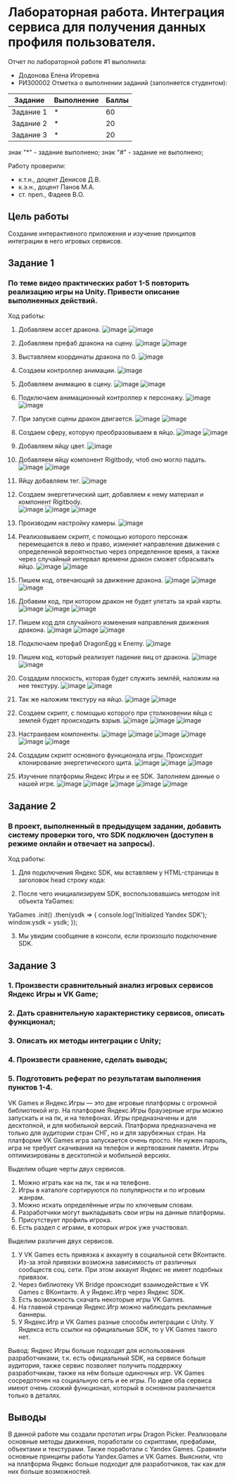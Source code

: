 # Лабораторная работа. Интеграция сервиса для получения данных профиля пользователя.
Отчет по лабораторной работе #1 выполнила:
- Додонова Елена Игоревна
- РИ300002
Отметка о выполнении заданий (заполняется студентом):

| Задание | Выполнение | Баллы |
| ------ | ------ | ------ |
| Задание 1 | * | 60 |
| Задание 2 | * | 20 |
| Задание 3 | * | 20 |

знак "*" - задание выполнено; знак "#" - задание не выполнено;

Работу проверили:
- к.т.н., доцент Денисов Д.В.
- к.э.н., доцент Панов М.А.
- ст. преп., Фадеев В.О.

## Цель работы
Cоздание интерактивного приложения и изучение принципов
интеграции в него игровых сервисов.

## Задание 1
### По теме видео практических работ 1-5 повторить реализацию игры на Unity. Привести описание выполненных действий.
Ход работы:
1) Добавляем ассет дракона.
![image](https://user-images.githubusercontent.com/90499063/193595049-8ab9099f-f8b4-4700-9e88-fe15b8b8963e.png)
![image](https://user-images.githubusercontent.com/90499063/193595127-004d1158-fcb8-47eb-966e-d397554a338e.png)

2) Добавляем префаб дракона на сцену.
![image](https://user-images.githubusercontent.com/90499063/193595290-577b340d-e22b-467f-b839-69d54d3d9a52.png)
![image](https://user-images.githubusercontent.com/90499063/193595336-e014e476-15bf-4b23-b909-144b2e7a67a3.png)

3)	Выставляем координаты дракона по 0.
![image](https://user-images.githubusercontent.com/90499063/193595499-e47efcb0-a8cb-48c3-b8ec-2bbbd73eb1b7.png)

4) Создаем контроллер анимации.
![image](https://user-images.githubusercontent.com/90499063/193595642-03bf1a6e-1190-4228-8e55-36890bcdab91.png)

5)	 Добавляем анимацию в сцену.
![image](https://user-images.githubusercontent.com/90499063/193595736-4712d666-5369-4539-b15f-35c720f30619.png)
![image](https://user-images.githubusercontent.com/90499063/193595764-b6528dcd-4cd7-4f0a-a47d-8ba7ca2b1b19.png)

6)	Подключаем анимационный контроллер к персонажу.
![image](https://user-images.githubusercontent.com/90499063/193595865-0646d060-84ff-42ad-a764-e12840a0ea17.png)
![image](https://user-images.githubusercontent.com/90499063/193595899-7dab6709-34f7-4db1-9882-286426a7b5e5.png)

7) При запуске сцены дракон двигается.
![image](https://user-images.githubusercontent.com/90499063/193595971-9a0f8020-4c78-4408-b52a-309474d745e5.png)
![image](https://user-images.githubusercontent.com/90499063/193595996-487d304a-1b1f-45a6-b935-a594e8f5247e.png)

8)	Создаем сферу, которую преобразовываем в яйцо.
![image](https://user-images.githubusercontent.com/90499063/193596087-9c892413-4729-4cc4-95ed-b60f524c446e.png)
![image](https://user-images.githubusercontent.com/90499063/193596116-b1952ab9-eaaa-4bc9-9f7b-676ff41c15f7.png)

9)	Добавляем яйцу цвет.
![image](https://user-images.githubusercontent.com/90499063/193596200-4cfd77dd-502c-478d-926f-00dd22bb9590.png)

10)	Добавляем яйцу компонент Rigitbody, чтоб оно могло падать.
![image](https://user-images.githubusercontent.com/90499063/193596252-f1632f4d-87b8-4ac4-8e76-e714188c129c.png)
![image](https://user-images.githubusercontent.com/90499063/193596269-0febb622-eb34-459c-903a-adafb31671a0.png)

11)	Яйцу добавляем тег.
![image](https://user-images.githubusercontent.com/90499063/193596329-dc7f5c2d-a187-433c-857e-d57e7a8eb61e.png)

12)	Создаем энергетический щит, добавляем к нему материал и компонент Rigitbody.   
![image](https://user-images.githubusercontent.com/90499063/193596409-953528a5-80cd-42c9-8bac-b3e7c8f319cd.png)
![image](https://user-images.githubusercontent.com/90499063/193596439-170e4283-1097-4090-b907-3ef9440c2d10.png)
![image](https://user-images.githubusercontent.com/90499063/193596458-d8430b82-15fd-48fa-998e-8db111b19ff9.png)

13)	Производим настройку камеры.
![image](https://user-images.githubusercontent.com/90499063/194866783-ec5d5fd9-582e-488b-b69e-4f541dea999e.png)

14)	Реализовываем скрипт, с помощью которого персонаж перемещается в лево и право, изменяет направление движения с определенной вероятностью через определенное время, а также через случайный интервал времени дракон сможет сбрасывать яйцо.
![image](https://user-images.githubusercontent.com/90499063/194866860-2030a00d-cb02-4d0e-88ca-1260bc8ce1c4.png)
![image](https://user-images.githubusercontent.com/90499063/194866884-88db046a-b5a2-4636-9259-dfe4027d3573.png)

15)	Пишем код, отвечающий за движение дракона.
![image](https://user-images.githubusercontent.com/90499063/194866945-b24e39a8-4748-460a-94f6-9f44d73cd5c5.png)
![image](https://user-images.githubusercontent.com/90499063/194866978-f95fd6bb-0560-4b13-a3c5-4e553caf97a3.png)
![image](https://user-images.githubusercontent.com/90499063/194866992-b07d35ac-c390-437c-a7f1-35f6b571c0b0.png)

16)	Добавим код, при котором дракон не будет улетать за край карты.
![image](https://user-images.githubusercontent.com/90499063/194867058-d1e24bc4-3a30-4aa1-bca0-fca265abb827.png)
![image](https://user-images.githubusercontent.com/90499063/194867112-474cca1f-a6b8-4feb-8e6b-c8216d4649f9.png)
![image](https://user-images.githubusercontent.com/90499063/194867139-6ff30b86-1789-401d-b88a-740d3d898efd.png)

17)	  Пишем код для случайного изменения направления движения дракона.
![image](https://user-images.githubusercontent.com/90499063/194870601-b6a9b89f-a8a5-4458-9e33-d6f872caaeba.png)
![image](https://user-images.githubusercontent.com/90499063/194870629-bcab3e06-9a81-4133-8a1a-5ad538f5920d.png)
![image](https://user-images.githubusercontent.com/90499063/194870648-5f359022-78ca-407b-8a93-8505066eaa3c.png)

18)	  Подключаем префаб DragonEgg к Enemy.
![image](https://user-images.githubusercontent.com/90499063/194870702-d1e43efb-db39-4771-8d32-7f0840b4e9b5.png)

19)	  Пишем код, который реализует падение яиц от дракона.
![image](https://user-images.githubusercontent.com/90499063/194870739-895828a4-837a-42c8-9c1b-4910c6017a43.png)
![image](https://user-images.githubusercontent.com/90499063/194870767-3de8904f-dc0e-47d8-ae94-886ab4c6d32e.png)

20)	 Создадим плоскость, которая будет служить землёй, наложим на нее текстуру.
![image](https://user-images.githubusercontent.com/90499063/194870828-58b02975-8451-4d0d-b16b-412431d964b1.png)
![image](https://user-images.githubusercontent.com/90499063/194870846-1e0a25eb-b13e-4f71-9026-4ea2b4100cf0.png)

21)	 Так же наложим текстуру на яйцо.
![image](https://user-images.githubusercontent.com/90499063/194870921-6f146f87-050a-40ff-a835-6dc321dacfed.png)
![image](https://user-images.githubusercontent.com/90499063/194870938-13926316-1b8d-4e0d-ad49-e7ee0770ade7.png)

22)	 Создаем скрипт, с помощью которого при столкновении яйца с землей будет происходить взрыв.
![image](https://user-images.githubusercontent.com/90499063/194871011-1ad772b1-e463-4532-8a47-7940934e20a1.png)
![image](https://user-images.githubusercontent.com/90499063/194871046-1d216206-e9a7-47d9-bb8c-1fbbb722f5bf.png)
![image](https://user-images.githubusercontent.com/90499063/194871072-5741e560-0b4a-40c8-84bf-09240b8921a4.png)

23)	 Настраиваем компоненты.
![image](https://user-images.githubusercontent.com/90499063/194871147-d5d500be-f143-470b-9db7-9e46885075e8.png)
![image](https://user-images.githubusercontent.com/90499063/194871186-bfc52f14-cafa-4ee1-8091-22909dc0427f.png)
![image](https://user-images.githubusercontent.com/90499063/194871204-12646165-70de-42ce-9f1e-59aa5dc71b3d.png)
![image](https://user-images.githubusercontent.com/90499063/194871220-63acf4f6-5a80-4a9c-9bf3-515cf65a1a72.png)
![image](https://user-images.githubusercontent.com/90499063/194871253-ba31096a-3017-447e-ae89-cbc823a2901a.png)
![image](https://user-images.githubusercontent.com/90499063/194871271-6192a68b-ee70-43ac-9f8a-d7dbb39c9b98.png)

24)	 Создадим скрипт основного функционала игры. Происходит клонирование энергетического щита.
![image](https://user-images.githubusercontent.com/90499063/194871338-3dcd5396-dd01-4522-9cc0-7c6f67770101.png)
![image](https://user-images.githubusercontent.com/90499063/194871358-e510476c-3a8c-41c4-bcf1-20e8b7f72491.png)
![image](https://user-images.githubusercontent.com/90499063/194871382-fbdabadd-0a41-4e0d-931d-0b2e5fe114f1.png)

25)	 Изучение платформы Яндекс Игры и ее SDK.
Заполняем данные о нашей игре.
![image](https://user-images.githubusercontent.com/90499063/194871477-096a3d90-6c6b-41b5-a0fe-986d594acd84.png)
![image](https://user-images.githubusercontent.com/90499063/194871497-d9f44e63-8ef4-4970-a182-798101fe1687.png)
![image](https://user-images.githubusercontent.com/90499063/194871513-36394fbc-0770-42d1-8653-9afe29acc922.png)
![image](https://user-images.githubusercontent.com/90499063/194871530-5e0155d5-03be-4eb4-ab39-f3707191e072.png)
![image](https://user-images.githubusercontent.com/90499063/194871760-ca4399b9-42fc-43f6-aef2-0e1da6a16cef.png)




## Задание 2
### В проект, выполненный в предыдущем задании, добавить систему проверки того, что SDK подключен (доступен в режиме онлайн и отвечает на запросы).
Ход работы:
1) Для подключения Яндекс SDK, мы вставляем у HTML-страницы в заголовок head строку кода:

<!-- Yandex Games SDK -->
<script src="https://yandex.ru/games/sdk/v2"></script>

2) После чего инициализируем SDK, воспользовавшись методом init объекта YaGames:

YaGames
    .init()
    .then(ysdk => {
        console.log('Initialized Yandex SDK');
        window.ysdk = ysdk;
    });

3) Мы увидим сообщение в консоли, если произошло подключение SDK.


## Задание 3
### 1. Произвести сравнительный анализ игровых сервисов Яндекс Игры и VK Game;
### 2. Дать сравнительную характеристику сервисов, описать функционал;
### 3. Описать их методы интеграции с Unity;
### 4. Произвести сравнение, сделать выводы;
### 5. Подготовить реферат по результатам выполнения пунктов 1-4.

VK Games и Яндекс.Игры — это две игровые платформы с огромной библиотекой игр. 
На платформе Яндекс.Игры браузерные игры можно запускать и на пк, и на телефонах. Игры предназначены и для десктопной, и для мобильной версий. Платформа предназначена не только для аудитории стран СНГ, но и для зарубежных стран.
На платформе VK Games игра запускается очень просто. Не нужен пароль, игра не требует скачивания на телефон и жертвования памяти. Игры оптимизированы в десктопной и мобильной версиях.

Выделим общие черты двух сервисов.
1.	Можно играть как на пк, так и на телефоне.
2.	Игры в каталоге сортируются по популярности и по игровым жанрам.
3.	Можно искать определённые игры по ключевым словам.
4.	Разработчики могут выкладывать свои игры на данные платформы.
5.	Присутствует профиль игрока.
6.	Есть раздел с играми, в которых игрок уже участвовал.

Выделим различия двух сервисов.
1.	У VK Games есть привязка к аккаунту в социальной сети ВКонтакте. Из-за этой привязки возможна зависимость от различных сообществ соц. сети. При этом аккаунт Яндекс не имеет подобных привязок.
2.	Через библиотеку VK Bridge происходит взаимодействие к VK Games с ВКонтакте. А у Яндекс.Игр через Яндекс SDK.
3.	Есть возможность скачать некоторые игры VK Games.
4.	На главной странице Яндекс.Игр можно наблюдать рекламные баннеры.
5.	У Яндекс.Игр и VK Games разные способы интеграции с Unity. У Яндекса есть ссылки на официальные SDK, то у VK Games такого нет. 

Вывод: Яндекс Игры больше подходят для использования разработчиками, т.к. есть официальный SDK, на сервисе больше аудитория, также сервис позволяет получить поддержку разработчикам, также на нём больше одиночных игр. VK Games сосредоточен на социальную сеть и ее игры. По идее оба сервиса имеют очень схожий функционал, который в основном различается только в деталях.



## Выводы
В данной работе мы создали прототип игры Dragon Picker. Реализовали основные методы движения, поработали со скриптами, префабами, объектами и текстурами. Также поработали с Yandex Games. Сравнили основные принципы работы Yandex.Games и VK Games. Выяснили, что на платформа Яндекс больше подходит для разработчиков, так как для них больше возможностей.
